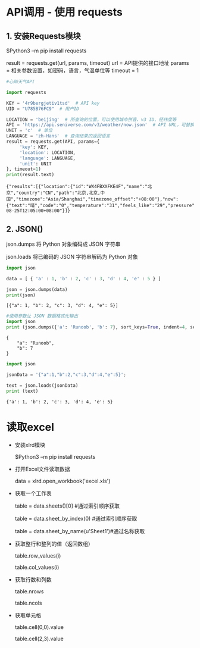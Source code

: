 
# API调用 - 使用 requests
## 1. 安装Requests模块

   $Python3 –m pip install requests
   
   result = requests.get(url, params, timeout)
       url = API提供的接口地址
       params = 相关参数设置，如密码，语言，气温单位等
       timeout = 1


```python
#心知天气API

import requests

KEY = '4r9bergjetiv1tsd'  # API key
UID = "U785B76FC9"  # 用户ID

LOCATION = 'beijing'  # 所查询的位置，可以使用城市拼音、v3 ID、经纬度等
API = 'https://api.seniverse.com/v3/weather/now.json'  # API URL，可替换为其他 URL
UNIT = 'c'  # 单位
LANGUAGE = 'zh-Hans'  # 查询结果的返回语言
result = requests.get(API, params={
     'key': KEY,
     'location': LOCATION,
     'language': LANGUAGE,
     'unit': UNIT
}, timeout=1)
print(result.text)
```

    {"results":[{"location":{"id":"WX4FBXXFKE4F","name":"北京","country":"CN","path":"北京,北京,中国","timezone":"Asia/Shanghai","timezone_offset":"+08:00"},"now":{"text":"晴","code":"0","temperature":"31","feels_like":"29","pressure":"1008","humidity":"19","visibility":"31.1","wind_direction":"西","wind_direction_degree":"290","wind_speed":"16.2","wind_scale":"3","clouds":"","dew_point":""},"last_update":"2017-08-25T12:05:00+08:00"}]}
    

## 2. JSON()

   json.dumps 将 Python 对象编码成 JSON 字符串
   
   json.loads 将已编码的 JSON 字符串解码为 Python 对象


```python
import json

data = [ { 'a' : 1, 'b' : 2, 'c' : 3, 'd' : 4, 'e' : 5 } ]

json = json.dumps(data)
print(json)
```

    [{"a": 1, "b": 2, "c": 3, "d": 4, "e": 5}]
    


```python
#使用参数让 JSON 数据格式化输出
import json
print (json.dumps({'a': 'Runoob', 'b': 7}, sort_keys=True, indent=4, separators=(',', ': ')))
```

    {
        "a": "Runoob",
        "b": 7
    }
    


```python
import json

jsonData = '{"a":1,"b":2,"c":3,"d":4,"e":5}';

text = json.loads(jsonData)
print (text)
```

    {'a': 1, 'b': 2, 'c': 3, 'd': 4, 'e': 5}
    

# 读取excel
    
* 安装xlrd模块
    
  $Python3 –m pip install requests
  

* 打开Excel文件读取数据

  data = xlrd.open_workbook('excel.xls')
  
* 获取一个工作表

  table = data.sheets()[0]       #通过索引顺序获取
  
  table = data.sheet_by_index(0) #通过索引顺序获取
  
  table = data.sheet_by_name(u'Sheet1')#通过名称获取

* 获取整行和整列的值（返回数组）

  table.row_values(i)
  
  table.col_values(i)
  
* 获取行数和列数

  table.nrows
  
  table.ncols

* 获取单元格

  table.cell(0,0).value
  
  table.cell(2,3).value
